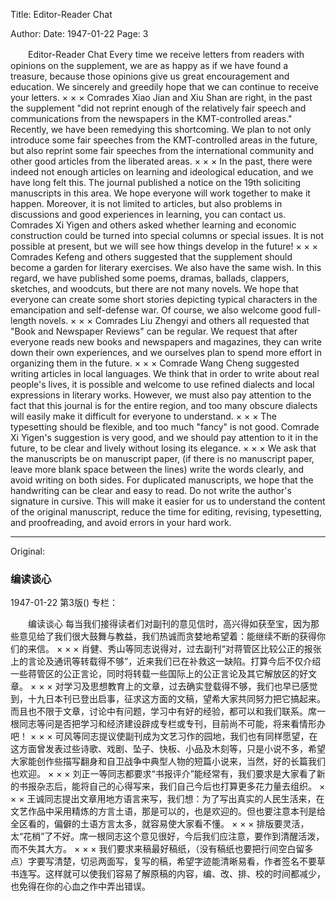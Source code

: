 Title: Editor-Reader Chat

Author: 
Date: 1947-01-22
Page: 3

　　Editor-Reader Chat
    Every time we receive letters from readers with opinions on the supplement, we are as happy as if we have found a treasure, because those opinions give us great encouragement and education. We sincerely and greedily hope that we can continue to receive your letters.
      ×    ×    ×
    Comrades Xiao Jian and Xiu Shan are right, in the past the supplement "did not reprint enough of the relatively fair speech and communications from the newspapers in the KMT-controlled areas." Recently, we have been remedying this shortcoming. We plan to not only introduce some fair speeches from the KMT-controlled areas in the future, but also reprint some fair speeches from the international community and other good articles from the liberated areas.
      ×    ×    ×
    In the past, there were indeed not enough articles on learning and ideological education, and we have long felt this. The journal published a notice on the 19th soliciting manuscripts in this area. We hope everyone will work together to make it happen. Moreover, it is not limited to articles, but also problems in discussions and good experiences in learning, you can contact us. Comrades Xi Yigen and others asked whether learning and economic construction could be turned into special columns or special issues. It is not possible at present, but we will see how things develop in the future!
      ×    ×    ×
    Comrades Kefeng and others suggested that the supplement should become a garden for literary exercises. We also have the same wish. In this regard, we have published some poems, dramas, ballads, clappers, sketches, and woodcuts, but there are not many novels. We hope that everyone can create some short stories depicting typical characters in the emancipation and self-defense war. Of course, we also welcome good full-length novels.
      ×    ×    ×
    Comrades Liu Zhengyi and others all requested that "Book and Newspaper Reviews" can be regular. We request that after everyone reads new books and newspapers and magazines, they can write down their own experiences, and we ourselves plan to spend more effort in organizing them in the future.
      ×    ×    ×
    Comrade Wang Cheng suggested writing articles in local languages. We think that in order to write about real people's lives, it is possible and welcome to use refined dialects and local expressions in literary works. However, we must also pay attention to the fact that this journal is for the entire region, and too many obscure dialects will easily make it difficult for everyone to understand.
      ×    ×    ×
    The typesetting should be flexible, and too much "fancy" is not good. Comrade Xi Yigen's suggestion is very good, and we should pay attention to it in the future, to be clear and lively without losing its elegance.
      ×    ×    ×
    We ask that the manuscripts be on manuscript paper, (if there is no manuscript paper, leave more blank space between the lines) write the words clearly, and avoid writing on both sides. For duplicated manuscripts, we hope that the handwriting can be clear and easy to read. Do not write the author's signature in cursive. This will make it easier for us to understand the content of the original manuscript, reduce the time for editing, revising, typesetting, and proofreading, and avoid errors in your hard work.



<hr /> 

Original: 


### 编读谈心

1947-01-22
第3版()
专栏：

　　编读谈心
    每当我们接得读者们对副刊的意见信时，高兴得如获至宝，因为那些意见给了我们很大鼓舞与教益，我们热诚而贪婪地希望着：能继续不断的获得你们的来信。
      ×    ×    ×
    肖健、秀山等同志说得对，过去副刊“对蒋管区比较公正的报张上的言论及通讯等转载得不够”，近来我们已在补救这一缺陷。打算今后不仅介绍一些蒋管区的公正言论，同时将转载一些国际上的公正言论及其它解放区的好文章。
      ×    ×    ×
    对学习及思想教育上的文章，过去确实登载得不够，我们也早已感觉到，十九日本刊已登出启事，征求这方面的文稿，望希大家共同努力把它搞起来。而且也不限于文章，讨论中有问题，学习中有好的经验，都可以和我们联系。席一根同志等问是否把学习和经济建设辟成专栏或专刊，目前尚不可能，将来看情形办吧！
      ×    ×    ×
    可风等同志提议使副刊成为文艺习作的园地，我们也有同样愿望，在这方面曾发表过些诗歌、戏剧、坠子、快板、小品及木刻等，只是小说不多，希望大家能创作些描写翻身和自卫战争中典型人物的短篇小说来，当然，好的长篇我们也欢迎。
      ×    ×    ×
    刘正一等同志都要求“书报评介”能经常有，我们要求是大家看了新的书报杂志后，能将自己的心得写来，我们自己今后也打算更多花力量去组织。
      ×    ×    ×
    王诚同志提出文章用地方语言来写，我们想：为了写出真实的人民生活来，在文艺作品中采用精炼的方言土语，那是可以的，也是欢迎的。但也要注意本刊是给全区看的，偏僻的土语方言太多，就容易使大家看不懂。
      ×    ×    ×
    排版要灵活，太“花梢”了不好。席一根同志这个意见很好，今后我们应注意，要作到清醒活泼，而不失其大方。
      ×    ×    ×
    我们要求来稿最好稿纸，（没有稿纸也要把行间空白留多点）字要写清楚，切忌两面写，复写的稿，希望字迹能清晰易看，作者签名不要草书连写。这样就可以使我们容易了解原稿的内容，编、改、排、校的时间都减少，也免得在你的心血之作中弄出错误。
